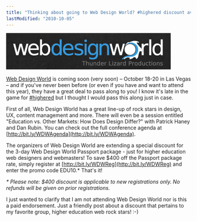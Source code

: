 ```yaml
---
title: "Thinking about going to Web Design World? #highered discount available!"
lastModified: "2010-10-05"
---
```


[![](/images/web-design-world.png "web-design-world")](http://webdesignworld.com/)

[Web Design World](http://webdesignworld.com/) is coming soon (very soon) – October 18-20 in Las Vegas – and if you've never been before (or even if you have and want to attend this year), they have a great deal to pass along to you! I know it's late in the game for [#highered](http://search.twitter.com/search?q=%23highered) but I thought I would pass this along just in case.

First of all, Web Design World has a great line-up of rock stars in design, UX, content management and more. There will even be a session entitled "Education vs. Other Markets: How Does Design Differ?" with Patrick Haney and Dan Rubin. You can check out the full conference agenda at [http://bit.ly/WDWAgenda](http://bit.ly/WDWAgenda).

The organizers of Web Design World are extending a special discount for the 3-day Web Design World Passport package - just for higher education web designers and webmasters! To save $400 off the Passport package rate, simply register at [http://bit.ly/WDWReg](http://bit.ly/WDWReg) and enter the promo code EDU10.\* That's it!

_\* Please note: $400 discount is applicable to new registrations only. No refunds will be given on prior registrations._

I just wanted to clarify that I am not attending Web Design World nor is this a paid endorsement. Just a friendly post about a discount that pertains to my favorite group, higher education web rock stars! :-)

